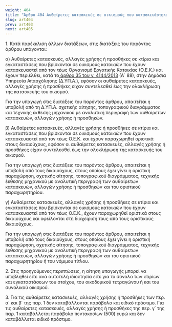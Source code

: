 ```yaml
---
weight: 404
title: "Άρθρο 404 Αυθαίρετες κατασκευές σε οικισμούς που κατασκευάστηκαν από τον πρώην Οργανισμό Εργατικής Κατοικίας"
slug: art404
prev: art403
next: art405
---
```


1\. Κατά παρέκκλιση άλλων διατάξεων, στις διατάξεις του παρόντος άρθρου υπάγονται:

α) Αυθαίρετες κατασκευές, αλλαγές χρήσης ή προσθήκες σε κτίρια και εγκαταστάσεις που βρίσκονται σε οικισμούς κατοικιών που έχουν κατασκευαστεί από τον τέως Οργανισμό Εργατικής Κατοικίας (Ο.Ε.Κ.) και έχουν περιέλθει, κατά το<a href="https://ia37rg02wpsa01.blob.core.windows.net/fek/01/2013/20130100088.pdf" title="Δείτε το Σχετικό"> άρθρο 35 του ν. 4144/2013</a> (Α\` 88), στην Δημόσια Υπηρεσία Απασχόλησης (Δ.ΥΠ.Α.), εφόσον οι αυθαίρετες κατασκευές, αλλαγές χρήσης ή προσθήκες είχαν συντελεσθεί έως την ολοκλήρωση της κατασκευής του οικισμού.

Για την υπαγωγή στις διατάξεις του παρόντος άρθρου, απαιτείται η υποβολή από τη Δ.ΥΠ.Α. σχετικής αίτησης, τοπογραφικού διαγράμματος και τεχνικής έκθεσης μηχανικού με αναλυτική περιγραφή των αυθαίρετων κατασκευών, αλλαγών χρήσης ή προσθηκών.

β) Αυθαίρετες κατασκευές, αλλαγές χρήσης ή προσθήκες σε κτίρια και εγκαταστάσεις που βρίσκονται σε οικισμούς κατοικιών που έχουν κατασκευαστεί από τον τέως Ο.Ε.Κ. και έχουν παραχωρηθεί οριστικά στους δικαιούχους, εφόσον οι αυθαίρετες κατασκευές, αλλαγές χρήσης ή προσθήκες είχαν συντελεσθεί έως την ολοκλήρωση της κατασκευής του οικισμού.

Για την υπαγωγή στις διατάξεις του παρόντος άρθρου, απαιτείται η υποβολή από τους δικαιούχους, στους οποίους έχει γίνει η οριστική παραχώρηση, σχετικής αίτησης, τοπογραφικού διαγράμματος, τεχνικής έκθεσης μηχανικού με αναλυτική περιγραφή των αυθαίρετων κατασκευών, αλλαγών χρήσης ή προσθηκών και του οριστικού παραχωρητηρίου.

γ) Αυθαίρετες κατασκευές, αλλαγές χρήσης ή προσθήκες σε κτίρια και εγκαταστάσεις που βρίσκονται σε οικισμούς κατοικιών που έχουν κατασκευαστεί από τον τέως Ο.Ε.Κ., έχουν παραχωρηθεί οριστικά στους δικαιούχους και οφείλονται στη διαχείρισή τους από τους οριστικούς δικαιούχους.

Για την υπαγωγή στις διατάξεις του παρόντος άρθρου, απαιτείται η υποβολή από τους δικαιούχους, στους οποίους έχει γίνει η οριστική παραχώρηση, σχετικής αίτησης, τοπογραφικού διαγράμματος, τεχνικής έκθεσης μηχανικού με αναλυτική περιγραφή των αυθαίρετων κατασκευών, αλλαγών χρήσης ή προσθηκών και του οριστικού παραχωρητηρίου ή του νόμιμου τίτλου.

2\. Στις προηγούμενες περιπτώσεις, η αίτηση υπαγωγής μπορεί να υποβληθεί είτε ανά αυτοτελή ιδιοκτησία είτε για το σύνολο των κτιρίων και εγκαταστάσεων του στοίχου, του οικοδομικού τετραγώνου ή και του συνολικού οικισμού.

3\. Για τις αυθαίρετες κατασκευές, αλλαγές χρήσης ή προσθήκες των περ. α΄ και β΄ της παρ. 1 δεν καταβάλλονται παράβολο και ειδικό πρόστιμο. Για τις αυθαίρετες κατασκευές, αλλαγές χρήσης ή προσθήκες της περ. γ΄ της παρ. 1 καταβάλλεται παράβολο πεντακοσίων (500) ευρώ και δεν καταβάλλεται ειδικό πρόστιμο.


